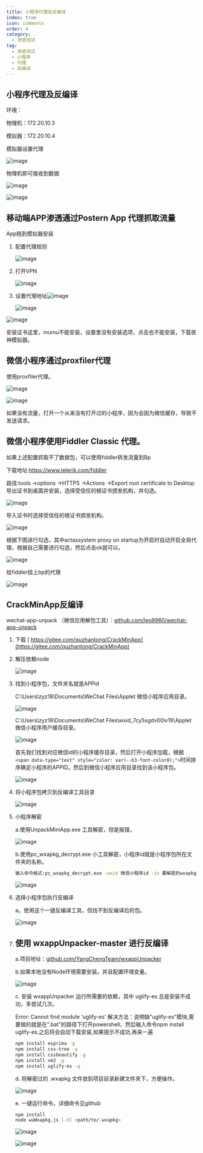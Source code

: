```yaml
---
title: 小程序代理及反编译
index: true
icon: comments
order: 4
category:
  - 渗透测试
tag:
  - 渗透测试
  - 小程序
  - 代理
  - 反编译
---
```



## 小程序代理及反编译

环境：

物理机：172.20.10.3

模拟器：172.20.10.4

模拟器设置代理

![image](assets/image-20241115230248-3akhpuf.png)

物理机即可接收到数据

![image](assets/image-20241115232952-de2icke.png)

![image](assets/image-20241115230308-wu17t14.png)

## 移动端APP渗透通过Postern App 代理抓取流量

App拖到模拟器安装

1. 配置代理规则

   ![image](assets/image-20241115230710-iwwn5th.png)
2. 打开VPN

   ![image](assets/image-20241115230859-5g8kew6.png)
3. 设置代理地址![image](assets/image-20241115232952-de2icke.png)

   ![image](assets/image-20241115233058-oi1f3mt.png)

![image](assets/image-20241115234339-k6g4a49.png)

安装证书这里，mumu不能安装，设置里没有安装选项，点击也不能安装，下载夜神模拟器。

## 微信小程序通过proxfiler代理

使用proxfiler代理。

![image](assets/image-20241116132309-n1uthox.png)

![image](assets/image-20241116132529-6d2xl4a.png)

如果没有流量，打开一个从来没有打开过的小程序，因为会因为微信缓存，导致不发送请求。

## 微信小程序使用Fiddler Classic  代理。

如果上述配置抓取不了数据包，可以使用fiddler转发流量到Bp

下载地址:https://www.telerik.com/fiddler

路径:tools ->options ->HTTPS ->Actions ->Export root certificate to Desktop 导出证书到桌面并安装，选择受信任的根证书颁发机构，并勾选。

![image](assets/image-20241116105339-lj3l6or.png)

导入证书时选择受信任的根证书颁发机构。

![image](assets/image-20241116132703-o1f02vx.png)

根据下图进行勾选，其中actassystem proxy on startup为开启时自动开启全局代理，根据自己需要进行勾选，然后点击ok就可以。

![image](assets/image-20241116105251-d62txrs.png)

给fiddler挂上bp的代理

![image](assets/image-20241116133307-f1o4fhb.png)

## CrackMinApp反编译

  wechat-app-unpack （微信应用解包工具）：[github.com/leo9960/wechat-app-unpack](https://github.com/leo9960/wechat-app-unpack)

1. 下载   [ https://gitee.com/quzhantong/CrackMinApp](https://gitee.com/quzhantong/CrackMinApp)
2. 解压依赖node

   ![image](assets/image-20241116143832-udvbtz8.png)
3. 找到小程序包，文件夹名就是APPid

   C:\Users\zyz18\Documents\WeChat Files\Applet   微信小程序应用目录。

   ![image](assets/image-20241116151829-bu5s2mh.png)

   C:\Users\zyz18\Documents\WeChat Files\wxid_7cy5sgdv00iv19\Applet   微信小程序用户缓存目录。

   ![image](assets/image-20241116151736-a6yrrxg.png)

   首先我们找到对应微信id的小程序缓存目录，然后打开小程序加载，根据`<span data-type="text" style="color: var(--b3-font-color8);">`时间排序确定小程序的APPID。然后到微信小程序应用目录找到该小程序包。

   ![image](assets/image-20241116151643-i22vpad.png)
4. 将小程序包拷贝到反编译工具目录

   ![image](assets/image-20241116152020-9zk95cp.png)
5. 小程序解密

   a.使用UnpackMiniApp.exe 工具解密，但是报错，

   ![image](assets/image-20241116153903-vxr6qod.png)

   b.使用pc_wxapkg_decrypt.exe 小工具解密，小程序id就是小程序包所在文件夹的名称。

   ```bash
   输入命令格式:pc_wxapkg_decrypt.exe -wxid 微信小程序id -in 要解密的wxapkg路径  
   ```

   ![image](assets/image-20241116161818-t3fplzi.png)
6. 选择小程序包执行反编译

   a。使用这个一键反编译工具，但找不到反编译后的包。

   ![image](assets/image-20241116152111-pttca9j.png)
7. ## 使用  wxappUnpacker-master  进行反编译

   a.项目地址：[github.com/YangChengTeam/wxappUnpacker](https://github.com/YangChengTeam/wxappUnpacker)

   b.如果本地没有Node环境需要安装。并且配置环境变量。

   ![image](assets/image-20241116165109-2hf0hxa.png)

   c. 安装  wxappUnpacker  运行所需要的依赖，其中 uglify-es  总是安装不成功，多尝试几次。

   Error: Cannot find module ‘uglify-es’
   解决方法：说明缺"uglify-es"模块,需要做的就是在".bat"的路径下打开powershell，然后输入命令npm install uglify-es.之后将会自动下载安装,如果提示不成功,再来一遍


   ```bash
   npm install esprima -g
   npm install css-tree -g
   npm install cssbeautify -g
   npm install vm2 -g
   npm install uglify-es -g

   ```

   d. 将解密过的  .wxapkg 文件放到项目目录新建文件夹下，方便操作。

   ![image](assets/image-20241116165502-5yh3766.png)

   e. 一键运行命令，详细命令见github

   ```bash
   npm install 
   node wuWxapkg.js [-d] <path/to/.wxapkg>
   ```

   ![image](assets/image-20241116165657-tbu67lg.png)

   ![image](assets/image-20241116165827-4pyjh5a.png)

‍
